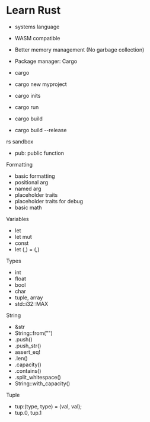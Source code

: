 # Learn Rust

-   systems language
-   WASM compatible
-   Better memory management (No garbage collection)
-   Package manager: Cargo

-   cargo
-   cargo new myproject
-   cargo inits
-   cargo run
-   cargo build
-   cargo build --release

rs sandbox

-   pub: public function

Formatting

-   basic formatting
-   positional arg
-   named arg
-   placeholder traits
-   placeholder traits for debug
-   basic math

Variables

-   let
-   let mut
-   const
-   let (,) = (,)

Types

-   int
-   float
-   bool
-   char
-   tuple, array
-   std::i32::MAX

String

-   &str
-   String::from("")
-   .push()
-   .push_str()
-   assert_eq!
-   .len()
-   .capacity()
-   .contains()
-   .split_whitespace()
-   String::with_capacity()

Tuple

-   tup:(type, type) = (val, val);
-   tup.0, tup.1
